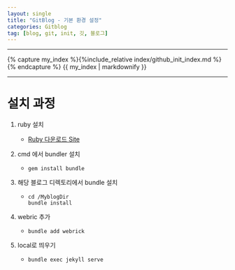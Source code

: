 ```yaml
---
layout: single
title: "GitBlog - 기본 환경 설정"
categories: Gitblog
tag: [blog, git, init, 깃, 블로그]
---
```


---

{% capture my_index %}{%include_relative index/github_init_index.md %}{% endcapture %}
{{ my_index | markdownify }}

---

# 설치 과정

1.  ruby 설치
    - [Ruby 다운로드 Site](https://www.ruby-lang.org/en/downloads/)
1.  cmd 에서 bundler 설치
    - ```
      gem install bundle
      ```
1.  해당 블로그 디렉토리에서 bundle 설치

    - ```
      cd /MyblogDir
      bundle install
      ```

1.  webric 추가
    - ```
      bundle add webrick
      ```
1.  local로 띄우기

    - ```
      bundle exec jekyll serve

      ```
